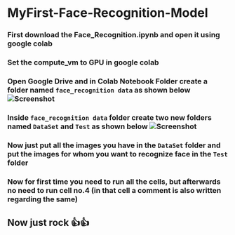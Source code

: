 # MyFirst-Face-Recognition-Model #
### First download the Face_Recognition.ipynb and open it using google colab ###
### Set the compute_vm to GPU in google colab ###
### Open Google Drive and in Colab Notebook Folder create a folder named ```face_recognition data``` as shown below ![Screenshot](https://github.com/prakharguptaujjain/MyFirst-Face-Recognition-Model/blob/main/referenceimages/image1.png) ###
### Inside ```face_recognition data``` folder create two new folders named ```DataSet``` and ```Test``` as shown below ![Screenshot](https://github.com/prakharguptaujjain/MyFirst-Face-Recognition-Model/blob/main/referenceimages/image2.png) ###
### Now just put all the images you have in the ```DataSet``` folder and put the images for whom you want to recognize face in the ```Test``` folder ###
### Now for first time you need to run all the cells, but afterwards no need to run cell no.4 (in that cell a comment is also written regarding the same) ###
## Now just rock 👍👍 ##

